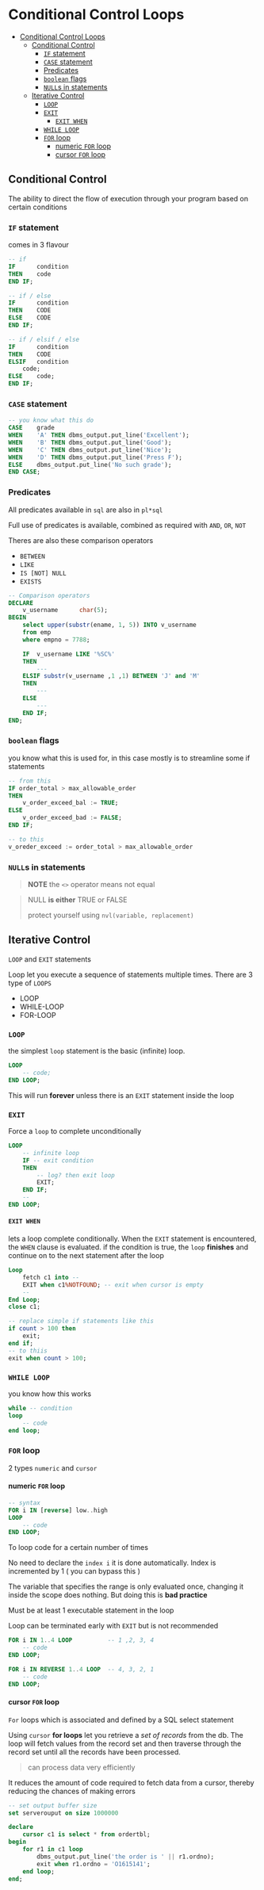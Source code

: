 # Conditional Control Loops

- [Conditional Control Loops](#conditional-control-loops)
  - [Conditional Control](#conditional-control)
    - [`IF` statement](#if-statement)
    - [`CASE` statement](#case-statement)
    - [Predicates](#predicates)
    - [`boolean` flags](#boolean-flags)
    - [`NULL`s in statements](#nulls-in-statements)
  - [Iterative Control](#iterative-control)
    - [`LOOP`](#loop)
    - [`EXIT`](#exit)
      - [`EXIT WHEN`](#exit-when)
    - [`WHILE LOOP`](#while-loop)
    - [`FOR` loop](#for-loop)
      - [numeric `FOR` loop](#numeric-for-loop)
      - [cursor `FOR` loop](#cursor-for-loop)

## Conditional Control

The ability to direct the flow of execution through your program based on certain conditions

### `IF` statement

comes in 3 flavour

```sql
-- if
IF      condition
THEN    code
END IF;

-- if / else
IF      condition
THEN    CODE
ELSE    CODE
END IF;

-- if / elsif / else
IF      condition
THEN    CODE
ELSIF   condition
    code;
ELSE    code;
END IF;
```

### `CASE` statement

```sql
-- you know what this do
CASE    grade
WHEN    'A' THEN dbms_output.put_line('Excellent');
WHEN    'B' THEN dbms_output.put_line('Good');
WHEN    'C' THEN dbms_output.put_line('Nice');
WHEN    'D' THEN dbms_output.put_line('Press F');
ELSE    dbms_output.put_line('No such grade');
END CASE;
```

### Predicates

All predicates available in `sql` are also in `pl*sql`

Full use of predicates is available, combined as required with `AND`, `OR`, `NOT`

Theres are also these comparison operators

- `BETWEEN`
- `LIKE`
- `IS [NOT] NULL`
- `EXISTS`

```sql
-- Comparison operators
DECLARE
    v_username      char(5);
BEGIN
    select upper(substr(ename, 1, 5)) INTO v_username
    from emp
    where empno = 7788;   

    IF  v_username LIKE '%SC%'
    THEN
        ---
    ELSIF substr(v_username ,1 ,1) BETWEEN 'J' and 'M'
    THEN
        ---
    ELSE
        ---
    END IF;
END;
```

### `boolean` flags

you know what this is used for, in this case mostly is to streamline some if statements

```sql
-- from this 
IF order_total > max_allowable_order
THEN
    v_order_exceed_bal := TRUE;
ELSE
    v_order_exceed_bad := FALSE;
END IF;

-- to this
v_oreder_exceed := order_total > max_allowable_order
```

### `NULL`s in statements

> **NOTE** the `<>` operator means not equal

> NULL **is either** TRUE or FALSE
>
> protect yourself using `nvl(variable, replacement)`

## Iterative Control

`LOOP` and `EXIT` statements

Loop let you execute a sequence of statements multiple times.
There are 3 type of `LOOPS`

- LOOP
- WHILE-LOOP
- FOR-LOOP

### `LOOP`

the simplest `loop` statement is the basic (infinite) loop.

```sql
LOOP
    -- code;
END LOOP;
```

This will run **forever** unless there is an `EXIT` statement inside the loop

### `EXIT`

Force a `loop` to complete unconditionally

```sql
LOOP
    -- infinite loop
    IF -- exit condition
    THEN
        -- log? then exit loop
        EXIT;
    END IF;
    --
END LOOP;
```

#### `EXIT WHEN`

lets a loop complete conditionally.
When the `EXIT` statement is encountered, the `WHEN` clause is evaluated.
if the condition is true, the `loop` **finishes** and continue on to the next statement after the loop

```sql
Loop
    fetch c1 into --
    EXIT when c1%NOTFOUND; -- exit when cursor is empty
    --
End Loop;
close c1;

-- replace simple if statements like this
if count > 100 then
    exit;
end if;
-- to thiis
exit when count > 100;
```

### `WHILE LOOP`

you know how this works

```sql
while -- condition
loop
    -- code
end loop;
```

### `FOR` loop

2 types `numeric` and `cursor`

#### numeric `FOR` loop

```sql 
-- syntax
FOR i IN [reverse] low..high
LOOP
    -- code
END LOOP;
```

To loop code for a certain number of times

No need to declare the `index i` it is done automatically. Index is incremented by 1 ( you can bypass this )

The variable that specifies the range is only evaluated once, changing it inside the scope does nothing. But doing this is **bad practice**

Must be at least 1 executable statement in the loop

Loop can be terminated early with `EXIT` but is not recommended

```sql
FOR i IN 1..4 LOOP          -- 1 ,2, 3, 4
    -- code
END LOOP;

FOR i IN REVERSE 1..4 LOOP  -- 4, 3, 2, 1
    -- code
END LOOP;
```

#### cursor `FOR` loop

`For` loops which is associated and defined by a SQL select statement

Using `cursor` **for loops** let you retrieve a *set of records* from the db.
The loop will fetch values from the record set and then traverse through the record set until all the records have been processed.

> can process data very efficiently

It reduces the amount of code required to fetch data from a cursor, thereby reducing the chances of making errors

```sql
-- set output buffer size
set serverouput on size 1000000

declare
    cursor c1 is select * from ordertbl;
begin
    for r1 in c1 loop
        dbms_output.put_line('the order is ' || r1.ordno);
        exit when r1.ordno = 'O1615141';
    end loop;
end;
```